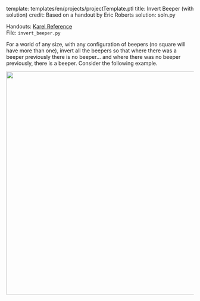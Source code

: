 template: templates/en/projects/projectTemplate.ptl
title: Invert Beeper (with solution)
credit: Based on a handout by Eric Roberts
solution: soln.py

Handouts: [Karel Reference](https://compedu.stanford.edu/karel-reader/docs/python/en/reference.html)<br/>
File: `invert_beeper.py`<br/>

For a world of any size, with any configuration of beepers (no square will have more than one), invert all the beepers so that where there was a beeper previously there is no beeper... and where there was no beeper previously, there is a beeper. Consider the following example.

<center>
<img style="width:600px" src="{{pathToRoot}}img/projects/invert/invert.png">	
</center>
